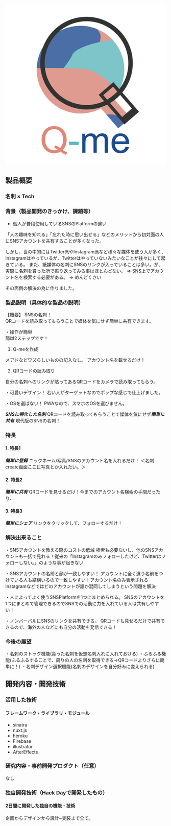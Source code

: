 ![Q-me](Q-me.png)

## 製品概要
### 名刺 × Tech
### 背景（製品開発のきっかけ、課題等）
- 個人が普段使用しているSNSのPlatformの違い

「人の趣味を知れる」「忘れた時に思い出せる」などのメリットから初対面の人にSNSアカウントを共有することが多くなった。

しかし、世の中的にはTwitter派やInstagram派など様々な媒体を使う人が多く、Instagramはやっているが、Twitterはやっていないみたいなことが往々にして起きている。
また、紙媒体の名刺にSNSのリンクが入っていることは多い。が、実際に名刺を貰った所で振り返ってみる事はほとんどない。
=> SNS上でアカウント名を検索する必要がある。
=> めんどくさい

その面倒の解決の為に作りました。

### 製品説明（具体的な製品の説明）
【概要】
SNSの名刺！<br>
QRコードを読み取ってもらうことで媒体を気にせず簡単に共有できます。<br>

・操作が簡単<br>
簡単2ステップです！<br>
1. Q-meを作成<br>

メアドなどワズらしいものの記入なし。
アカウント名を載せるだけ！

2. QRコードの読み取り<br>

自分の名刺へのリンクが貼ってあるQRコードをカメラで読み取ってもらう。

・可愛いデザイン！
若い人がターゲットなのでポップな感じで仕上げました。

・OSを選ばない！
PWAなので、スマホのOSを選びません。

***SNSに特化した名刺***
QRコードを読み取ってもらうことで媒体を気にせず***簡単に共有***
現代版のSNSの名刺！

### 特長

#### 1. 特長1
***簡単に登録***
ニックネーム/写真/SNSのアカウント名を入れるだけ！
＜名刺create画面ここに写真とか入れたい。＞

#### 2. 特長2
***簡単に共有***
QRコードを見せるだけ！今までのアカウント名検索の手間だったり、

#### 3. 特長3
***簡単にシェア***
リンクをクリックして、フォローするだけ！

### 解決出来ること
・SNSアカウントを教える際のコストの低減
検索も必要ないし、他のSNSアカウントも一括で見れる！従来の「Instagramのみフォローしたけど、Twitterはフォローしない。」のような事が起きない

・SNSアカウントの名前と顔が一致しやすい！
アカウントに全く違う名前をつけている人も結構いるので一致しやすい！アカウント名のみ表示されるInstagramなどではどのアカウントが誰か混同してしまうという問題を解決

・人によってよく使うSNSPlatformを1つにまとめられる。
SNSのアカウントを1つにまとめて管理できるのでSNSでの活動に力を入れている人は共有しやすい！

・ノンバーバルにSNSのリンクを共有できる。
QRコードも見せるだけで共有できるので、海外の人などにも自分の活動を発信できる！

### 今後の展望
・名刺のストック機能(貰った名刺を仮想名刺入れに入れておける)
・ふるふる機能(ふるふるすることで、周りの人の名刺を取得できる→QRコードよりさらに簡単に！)
・名刺デザイン選択機能(名刺のデザインを自分好みに変えられる)

## 開発内容・開発技術
### 活用した技術
#### フレームワーク・ライブラリ・モジュール
* sinatra
* nuxt.js
* heroku
* Firebase
* illustrator
* AfterEffects

### 研究内容・事前開発プロダクト（任意）
なし

### 独自開発技術（Hack Dayで開発したもの）
#### 2日間に開発した独自の機能・技術
企画からデザインから設計~実装まで全て。
